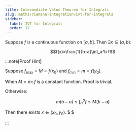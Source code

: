 ```yaml
---
title: Intermediate Value Theorem for Integrals
slug: maths/riemann-integration/ivt-for-integrals
sidebar:
  label: IVT for Integrals
  order: 12
---
```


Suppose $f$ is a continuous function on $[a,b]$. Then $\exists x \in (a,b)$:

```math
f(x)=\frac{1}{b-a}\int_a^b f
```

:::note[Proof Hint]

Suppose $f_{\text{max}} = M = f(x_0)$ and $f_\text{min} = m=f(y_0)$.

When $M=m$: $f$ is a constant function. Proof is trivial.

Otherwise:

```math
m(b-a) \le \int_a^b f \le M(b-a)
```

Then there exists $x \in (x_0, y_0)$. $ $

:::
